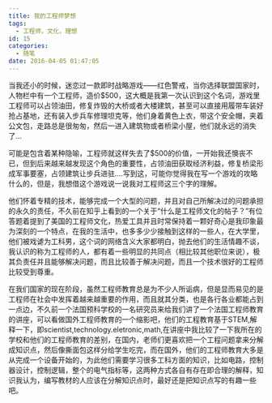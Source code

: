 ```yaml
---
title: 我的工程师梦想
tags:
  - 工程师，文化，理想
id: 15
categories:
  - 随笔
date: 2016-04-05 01:47:05
---
```


当我还小的时候，迷恋过一款即时战略游戏——红色警戒，当你选择联盟国家时，人物栏中有一个工程师，造价$500，这大概是我第一次认识到这个名词，游戏里工程师可以占领油田，修复炸毁的大桥或者大楼建筑，甚至可以直接用履带车装好抢占基地，还有装入步兵车修理坦克等，他们身着黄色上衣，带这个安全帽，夹着公文包，走路总是很匆匆，然后一进入建筑物或者桥梁小屋，他们就永远的消失了...

可能是包含着某种隐喻，工程师就这样失去了$500的价值，一开始我还懊丧不已，但到后来越来越发现这个角色的重要性，占领油田获取经济利益，修复桥梁形成军事要塞，占领建筑让步兵进驻....写到这，可能你觉得我在写一个游戏的攻略什么的，但是，我想借这个游戏说一说我对工程师这三个字的理解。

他们怀着专精的技术，能够完成一个大型的问题，并且对自己所解决过的问题承担的永久的责任，不久前在知乎上看到的一个关于“什么是工程师文化的帖子？”有位答题着提到了美国的工程师文化，热爱工具并且时常保持着一颗好奇心是我印象最为深刻的一个特点，在我的生活中，也多多少少接触到这样的一些人，在大学里，他们被戏谑为工科男，这个词的网络含义大家都明白，抛去他们的生活情趣不谈，我认识的称为工程师的人，都有着一些明显的共同点（相比较其他职位来说），极其负责任并且能够解决问题，而且比较善于解决问题，而且一个技术很好的工程师比较受到尊重。

在我们国家的现在阶段，虽然工程师教育总是为不少人所诟病，但是显而易见的是工程师在社会中发挥着越来越重要的作用，而且就其分类，也是各行各业都能占到一点边，不久前一个法国预科学校的一名研究员来给我们讲了一个法国工程师教育的讲座，可以看做国外工程师教育的一个缩影吧，他们的工程教育基于STEM,解释一下，即scientist,technology.eletronic,math,在讲座中我比较了一下我所在的学校和他们的工程师教育的差别，在国内，老师们更喜欢把一个工程问题拿来分解成知识点，然后像撕面包这样分给学生吃完，而在国外，他们的工程师教育大多是从完成一个设备开始的，为此他们需要学习很多工科方面的知识，比如电路，控制器设计，控制逻辑，整个的电气指标等，这两种方式各自有存在即合理的解释，知识我认为，编写教材的人应该在分解知识点时，最好还是把知识点写的有趣一些吧。